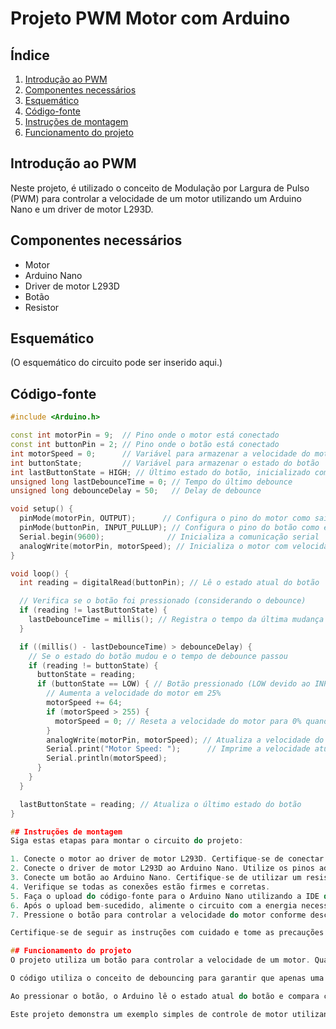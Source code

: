 # Projeto PWM Motor com Arduino

## Índice
1. [Introdução ao PWM](#introdução-ao-pwm)
2. [Componentes necessários](#componentes-necessários)
3. [Esquemático](#esquemático)
4. [Código-fonte](#código-fonte)
5. [Instruções de montagem](#instruções-de-montagem)
6. [Funcionamento do projeto](#funcionamento-do-projeto)

## Introdução ao PWM
Neste projeto, é utilizado o conceito de Modulação por Largura de Pulso (PWM) para controlar a velocidade de um motor utilizando um Arduino Nano e um driver de motor L293D.

## Componentes necessários
- Motor
- Arduino Nano
- Driver de motor L293D
- Botão
- Resistor

## Esquemático
(O esquemático do circuito pode ser inserido aqui.)

## Código-fonte
```cpp
#include <Arduino.h>

const int motorPin = 9;  // Pino onde o motor está conectado
const int buttonPin = 2; // Pino onde o botão está conectado
int motorSpeed = 0;      // Variável para armazenar a velocidade do motor (0% inicialmente)
int buttonState;         // Variável para armazenar o estado do botão
int lastButtonState = HIGH; // Último estado do botão, inicializado como HIGH para INPUT_PULLUP
unsigned long lastDebounceTime = 0; // Tempo do último debounce
unsigned long debounceDelay = 50;   // Delay de debounce

void setup() {
  pinMode(motorPin, OUTPUT);      // Configura o pino do motor como saída
  pinMode(buttonPin, INPUT_PULLUP); // Configura o pino do botão como entrada com pull-up interno
  Serial.begin(9600);              // Inicializa a comunicação serial
  analogWrite(motorPin, motorSpeed); // Inicializa o motor com velocidade 0% (motorSpeed = 0)
}

void loop() {
  int reading = digitalRead(buttonPin); // Lê o estado atual do botão

  // Verifica se o botão foi pressionado (considerando o debounce)
  if (reading != lastButtonState) {
    lastDebounceTime = millis(); // Registra o tempo da última mudança de estado
  }

  if ((millis() - lastDebounceTime) > debounceDelay) {
    // Se o estado do botão mudou e o tempo de debounce passou
    if (reading != buttonState) {
      buttonState = reading;
      if (buttonState == LOW) { // Botão pressionado (LOW devido ao INPUT_PULLUP)
        // Aumenta a velocidade do motor em 25%
        motorSpeed += 64;
        if (motorSpeed > 255) {
          motorSpeed = 0; // Reseta a velocidade do motor para 0% quando ultrapassa 100%
        }
        analogWrite(motorPin, motorSpeed); // Atualiza a velocidade do motor
        Serial.print("Motor Speed: ");      // Imprime a velocidade atual no console serial
        Serial.println(motorSpeed);
      }
    }
  }

  lastButtonState = reading; // Atualiza o último estado do botão
}

## Instruções de montagem
Siga estas etapas para montar o circuito do projeto:

1. Conecte o motor ao driver de motor L293D. Certifique-se de conectar os fios corretamente aos terminais do driver.
2. Conecte o driver de motor L293D ao Arduino Nano. Utilize os pinos adequados para as conexões de entrada e saída.
3. Conecte um botão ao Arduino Nano. Certifique-se de utilizar um resistor de pull-up interno ou externo, conforme necessário.
4. Verifique se todas as conexões estão firmes e corretas.
5. Faça o upload do código-fonte para o Arduino Nano utilizando a IDE do Arduino.
6. Após o upload bem-sucedido, alimente o circuito com a energia necessária.
7. Pressione o botão para controlar a velocidade do motor conforme descrito no funcionamento do projeto.

Certifique-se de seguir as instruções com cuidado e tome as precauções de segurança necessárias ao lidar com eletricidade e componentes eletrônicos.

## Funcionamento do projeto
O projeto utiliza um botão para controlar a velocidade de um motor. Quando o botão é pressionado, a velocidade do motor aumenta em 25% até atingir 100%, momento em que a velocidade é resetada para 0%.

O código utiliza o conceito de debouncing para garantir que apenas uma única pressão de botão seja registrada, evitando leituras falsas devido a oscilações elétricas. Isso é importante para garantir um controle preciso da velocidade do motor.

Ao pressionar o botão, o Arduino lê o estado atual do botão e compara com o estado anterior após um período de debounce. Se detectar uma mudança no estado do botão e o tempo de debounce tiver passado, o Arduino aumenta a velocidade do motor em 25%. Quando a velocidade atinge 100%, ela é resetada para 0% e o ciclo se repete.

Este projeto demonstra um exemplo simples de controle de motor utilizando PWM e um botão com Arduino.
